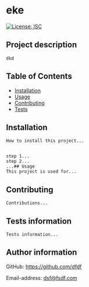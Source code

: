 # eke

[![License: ISC](https://img.shields.io/badge/CC0-1.0-blue.svg)](https://choosealicense.com/licenses/cc0-1.0/)

## Project description
    dkd

## Table of Contents
* [Installation](#installation)
* [Usage](#usage)
* [Contributing](#contributing)
* [Tests](#tests-information)

## Installation
    How to install this project...


    step 1...
    step 2...
    ...## Usage
    This project is used for...

## Contributing
    Contributions...

## Tests information
    Tests information...

## Author information
  GitHub: https://github.com/dfdf


  Email-address: dsf@fsdf.com

